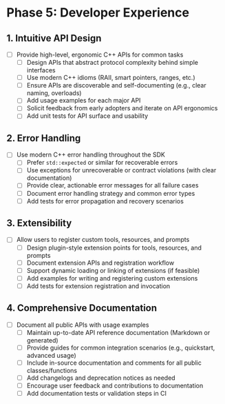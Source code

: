 # Phase 5: Developer Experience

## 1. Intuitive API Design
- [ ] Provide high-level, ergonomic C++ APIs for common tasks
    - [ ] Design APIs that abstract protocol complexity behind simple interfaces
    - [ ] Use modern C++ idioms (RAII, smart pointers, ranges, etc.)
    - [ ] Ensure APIs are discoverable and self-documenting (e.g., clear naming, overloads)
    - [ ] Add usage examples for each major API
    - [ ] Solicit feedback from early adopters and iterate on API ergonomics
    - [ ] Add unit tests for API surface and usability

## 2. Error Handling
- [ ] Use modern C++ error handling throughout the SDK
    - [ ] Prefer `std::expected` or similar for recoverable errors
    - [ ] Use exceptions for unrecoverable or contract violations (with clear documentation)
    - [ ] Provide clear, actionable error messages for all failure cases
    - [ ] Document error handling strategy and common error types
    - [ ] Add tests for error propagation and recovery scenarios

## 3. Extensibility
- [ ] Allow users to register custom tools, resources, and prompts
    - [ ] Design plugin-style extension points for tools, resources, and prompts
    - [ ] Document extension APIs and registration workflow
    - [ ] Support dynamic loading or linking of extensions (if feasible)
    - [ ] Add examples for writing and registering custom extensions
    - [ ] Add tests for extension registration and invocation

## 4. Comprehensive Documentation
- [ ] Document all public APIs with usage examples
    - [ ] Maintain up-to-date API reference documentation (Markdown or generated)
    - [ ] Provide guides for common integration scenarios (e.g., quickstart, advanced usage)
    - [ ] Include in-source documentation and comments for all public classes/functions
    - [ ] Add changelogs and deprecation notices as needed
    - [ ] Encourage user feedback and contributions to documentation
    - [ ] Add documentation tests or validation steps in CI 
